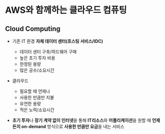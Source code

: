 # AWS와 함께하는 클라우드 컴퓨팅
## Cloud Computing
- 기존 IT 환경 **자체 데이터 센터(호스팅 서비스/IDC)**
  - 데이터 센터 구축/하드웨어 구매
  - 높은 초기 투자 비용
  - 한정된 용량
  - 많은 공수/소요시간 
- 클라우드
  - 필요할 때 언제나
  - 사용한 만큼만 지불
  - 유연한 용량
  - 적은 노력/소요시간

- **초기 투자**나 **장기 계약 없이 인터넷**을 통해 **IT리소스**와 **어플리케이션**을 원할 때 **언제든지 on-demand** 방식으로 **사용한 만큼만 요금**을 내는 서비스
